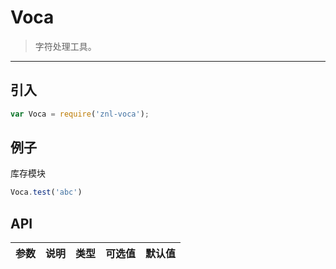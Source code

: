 # Voca

> 字符处理工具。

-------------

## 引入

```javascript
var Voca = require('znl-voca');

```

## 例子

库存模块

```javascript
Voca.test('abc')
```


## API
| 参数 | 说明 | 类型 | 可选值 | 默认值 |
|------|-------|---------|-------|--------|

